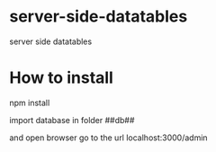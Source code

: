 # server-side-datatables
server side datatables

#  How to install
npm install

import database in folder ##db##

and open browser go to the url localhost:3000/admin
